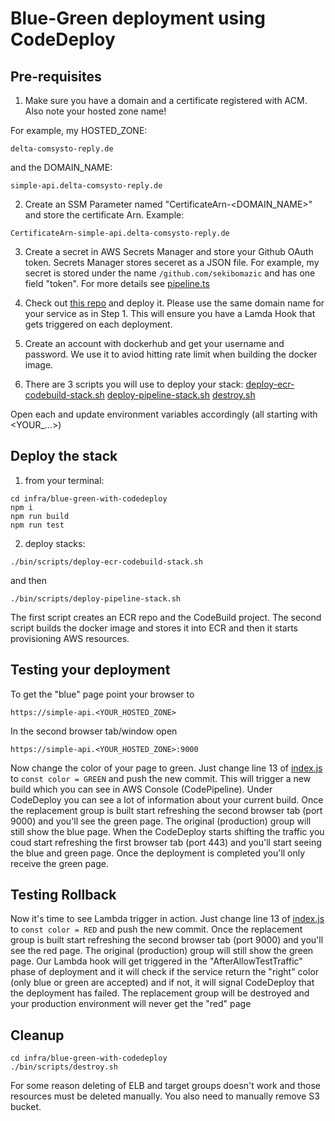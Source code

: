 # Blue-Green deployment using CodeDeploy

## Pre-requisites

1. Make sure you have a domain and a certificate registered with ACM. Also note your hosted zone name!

For example, my HOSTED_ZONE:

```
delta-comsysto-reply.de
```

and the DOMAIN_NAME:

```
simple-api.delta-comsysto-reply.de
```

2. Create an SSM Parameter named "CertificateArn-<DOMAIN_NAME>" and store the certificate Arn.
   Example:

```
CertificateArn-simple-api.delta-comsysto-reply.de
```

3. Create a secret in AWS Secrets Manager and store your Github OAuth token. Secrets Manager stores seceret as a JSON file. For example, my secret is stored under the name `/github.com/sekibomazic` and has one field "token". For more details see [pipeline.ts](infra/blue-green-with-codedeploy/lib/pipeline/pipeline.ts)

4. Check out [this repo](https://github.com/SekibOmazic/codedeploy-lifecycle-event-hooks) and deploy it. Please use the same domain name for your service as in Step 1. This will ensure you have a Lamda Hook that gets triggered on each deployment.

5. Create an account with dockerhub and get your username and password. We use it to aviod hitting rate limit when building the docker image.

6. There are 3 scripts you will use to deploy your stack:
   [deploy-ecr-codebuild-stack.sh](infra/blue-green-with-codedeploy/bin/scripts/deploy-ecr-codebuild-stack.sh)
   [deploy-pipeline-stack.sh](infra/blue-green-with-codedeploy/bin/scripts/deploy-pipeline-stack.sh)
   [destroy.sh](infra/blue-green-with-codedeploy/bin/scripts/destroy.sh)

Open each and update environment variables accordingly (all starting with <YOUR\_...>)

## Deploy the stack

1. from your terminal:

```
cd infra/blue-green-with-codedeploy
npm i
npm run build
npm run test
```

2. deploy stacks:

```
./bin/scripts/deploy-ecr-codebuild-stack.sh
```

and then

```
./bin/scripts/deploy-pipeline-stack.sh
```

The first script creates an ECR repo and the CodeBuild project. The second script builds the docker image and stores it into ECR and then it starts provisioning AWS resources.

## Testing your deployment

To get the "blue" page point your browser to

```
https://simple-api.<YOUR_HOSTED_ZONE>
```

In the second browser tab/window open

```
https://simple-api.<YOUR_HOSTED_ZONE>:9000
```

Now change the color of your page to green. Just change line 13 of [index.js](src/index.js) to
`const color = GREEN` and push the new commit.
This will trigger a new build which you can see in AWS Console (CodePipeline). Under CodeDeploy you can see a lot of information about your current build. Once the replacement group is built start refreshing the second browser tab (port 9000) and you'll see the green page. The original (production) group will still show the blue page.
When the CodeDeploy starts shifting the traffic you coud start refreshing the first browser tab (port 443) and you'll start seeing the blue and green page.
Once the deployment is completed you'll only receive the green page.

## Testing Rollback

Now it's time to see Lambda trigger in action. Just change line 13 of [index.js](src/index.js) to `const color = RED` and push the new commit.
Once the replacement group is built start refreshing the second browser tab (port 9000) and you'll see the red page. The original (production) group will still show the green page.
Our Lambda hook will get triggered in the "AfterAllowTestTraffic" phase of deployment and it will check if the service return the "right" color (only blue or green are accepted) and if not, it will signal CodeDeploy that the deployment has failed.
The replacement group will be destroyed and your production environment will never get the "red" page

## Cleanup

```
cd infra/blue-green-with-codedeploy
./bin/scripts/destroy.sh
```

For some reason deleting of ELB and target groups doesn't work and those resources must be deleted manually.
You also need to manually remove S3 bucket.
